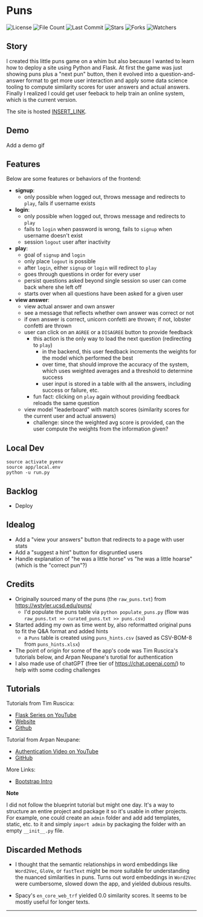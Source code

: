 # Puns

![License](https://img.shields.io/github/license/BigBangData/Puns)
![File Count](https://img.shields.io/github/directory-file-count/BigBangData/Puns)
![Last Commit](https://img.shields.io/github/last-commit/BigBangData/Puns?color=blueviolet)
![Stars](https://img.shields.io/github/stars/BigBangData/Puns?style=social)
![Forks](https://img.shields.io/github/forks/BigBangData/Puns?style=social)
![Watchers](https://img.shields.io/github/watchers/BigBangData/Puns?style=social)

## Story

I created this little puns game on a whim but also because I wanted to learn how to deploy a site using Python and Flask. At first the game was just showing puns plus a "next pun" button, then it evolved into a question-and-answer format to get more user interaction and apply some data science tooling to compute similarity scores for user answers and actual answers. Finally I realized I could get user feeback to help train an online system, which is the current version.

The site is hosted [INSERT_LINK](INSERT_LINK).

## Demo

Add a demo gif

## Features

Below are some features or behaviors of the frontend:

- __signup__: 
  + only possible when logged out, throws message and redirects to `play`, fails if username exists
- __login__: 
  + only possible when logged out, throws message and redirects to `play`
  + fails to `login` when password is wrong, fails to `signup` when username doesn't exist
  + session `logout` user after inactivity
- __play__: 
  + goal of `signup` and `login`
  + only place `logout` is possible
  + after `login`, either `signup` or `login` will redirect to `play`
  + goes through questions in order for every user
  + persist questions asked beyond single session so user can come back where she left off
  + starts over when all questions have been asked for a given user
- __view answer__:
  + view actual answer and own answer
  + see a message that reflects whether own answer was correct or not
  + if own answer is correct, unicorn confetti are thrown; if not, lobster confetti are thrown
  + user can click on an `AGREE` or a `DISAGREE` button to provide feedback
    - this action is the only way to load the next question (redirecting to `play`)
      + in the backend, this user feedback increments the weights for the model which performed the best
      + over time, that should improve the accuracy of the system, which uses weighted averages and a threshold to determine success
      + user input is stored in a table with all the answers, including success or failure, etc.
    - fun fact: clicking on `play` again without providing feedback reloads the same question
  + view model "leaderboard" with match scores (similarity scores for the current user and actual answers)
    - challenge: since the weighted avg score is provided, can the user compute the weights from the information given?


## Local Dev

```
source activate pyenv
source app/local.env
python -u run.py
```

## Backlog

- Deploy

## Idealog

- Add a "view your answers" button that redirects to a page with user stats
- Add a "suggest a hint" button for disgruntled users
- Handle explanation of "he was a little horse" vs "he was a little hoarse" (which is the "correct pun"?)

## Credits

- Originally sourced many of the puns (the `raw_puns.txt`) from https://wstyler.ucsd.edu/puns/
  + I'd populate the puns table via `python populate_puns.py` (flow was `raw_puns.txt >> curated_puns.txt >> puns.csv`)
- Started adding my own as time went by, also reformatted original puns to fit the Q&A format and added hints
  + a `Puns` table is created using `puns_hints.csv` (saved as CSV-BOM-8 from `puns_hints.xlsx`)
- The point of origin for some of the app's code was Tim Ruscica's tutorials below, and Arpan Neupane's turotial for authentication
- I also made use of chatGPT (free tier of https://chat.openai.com/) to help with some coding challenges 

## Tutorials

Tutorials from Tim Ruscica: 
- [Flask Series on YouTube](https://www.youtube.com/@TechWithTim)
- [Website](https://www.techwithtim.net)
- [Github](https://github.com/techwithtim)

Tutorial from Arpan Neupane:
- [Authentication Video on YouTube](https://www.youtube.com/watch?v=71EU8gnZqZQ)
- [GitHub](https://github.com/arpanneupane19/Python-Flask-Authentication-Tutorial/blob/main/app.py)

More Links:
- [Bootstrap Intro](https://getbootstrap.com/docs/5.3/getting-started/introduction/)

__Note__

I did not follow the blueprint tutorial but might one day. It's a way to structure an entire project and package it so it's usable in other projects. For example, one could create an `admin` folder and add add templates, static, etc. to it and simply `import admin` by packaging the folder with an empty `__init__.py` file.

## Discarded Methods

- I thought that the semantic relationships in word embeddings like `Word2Vec`, `GloVe`, or `fastText` might be more suitable for understanding the nuanced similarities in puns. Turns out word embeddings in `Word2Vec` were cumbersome, slowed down the app, and yielded dubious results. 


- Spacy's `en_core_web_trf` yielded 0.0 similarity scores. It seems to be mostly useful for longer texts.


---